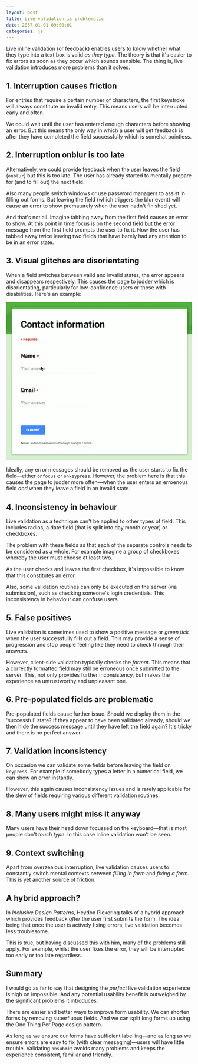 ```yaml
---
layout: post
title: Live validation is problematic
date: 2037-01-01 09:00:01
categories: js
---
```


Live inline validation (or feedback) enables users to know whether what they type into a text box is valid *as they type*. The theory is that it's easier to fix errors as soon as they occur which sounds sensible. The thing is, live validation introduces more problems than it solves.

## 1. Interruption causes friction

For entries that require a certain number of characters, the first keystroke will always constitute an invalid entry. This means users will be interrupted early and often.

We could wait until the user has entered enough characters before showing an error. But this means the only way in which a user will get feedback is after they have completed the field successfully which is somehat pointless.

## 2. Interruption onblur is too late

Alternatively, we could provide feedback when the user leaves the field (`onblur`) but this is too late. The user has already started to mentally prepare for (and to fill out) the next field.

Also many people switch windows or use password managers to assist in filling out forms. But leaving the field (which triggers the blur event) will cause an error to show prematurely when the user hadn't finished yet.

And that's not all. Imagine tabbing away from the first field causes an error to show. At this point in time focus is on the second field but the error message from the first field prompts the user to fix it. Now the user has tabbed away twice leaving two fields that have barely had any attention to be in an error state.

## 3. Visual glitches are disorientating

When a field switches between valid and invalid states, the error appears and disappears respectively. This causes the page to judder which is disorientating, particularly for low-confidence users or those with disabilities. Here's an example:

![Live feedback can cause the page to judder](/assets/img/live.gif)

Ideally, any error messages should be removed as the user starts to fix the field&mdash;either `onfocus` or `onkeypress`. However, the problem here is that this causes the page to judder more often&mdash;when the user enters an erroenous field *and* when they leave a field in an invalid state.

## 4. Inconsistency in behaviour

Live validation as a technique can't be applied to other types of field. This includes radios, a date field (that is split into day month or year) or checkboxes.

The problem with these fields as that each of the separate controls needs to be considered as a whole. For example imagine a group of checkboxes whereby the user must choose at least two.

As the user checks and leaves the first checkbox, it's impossible to know that this constitutes an error.

Also, some validation routines can only be executed on the server (via submission), such as checking someone's login credentials. This inconsistency in behaviour can confuse users.

## 5. False positives

Live validation is sometimes used to show a positive message or *green tick* when the user successfully fills out a field. This may provide a sense of progression and stop people feeling like they need to check through their answers.

However, client-side validation typically checks the *format*. This means that a correctly formatted field may still be erroneous once submitted to the server. This, not only provides further inconsistency, but makes the experience an untrustworthy and unpleasant one.

## 6. Pre-populated fields are problematic

Pre-populated fields cause further issue. Should we display them in the 'successful' state? If they appear to have been validated already, should we then hide the success message until they have left the field again? It's tricky and there is no perfect answer.

## 7. Validation inconsistency

On occasion we can validate some fields before leaving the field on `keypress`. For example if somebody types a letter in a numerical field, we can show an error instantly.

However, this again causes inconsistency issues and is rarely applicable for the slew of fields requiring various different validation routines.

## 8. Many users might miss it anyway

Many users have their head down focussed on the keyboard&mdash;that is most people don't *touch type*. In this case inline validation won't be seen.

## 9. Context switching

Apart from overzealous interruption, live validation causes users to constantly switch mental contexts between *filling in form* and *fixing a form*. This is yet another source of friction.

## A hybrid approach?

In *Inclusive Design Patterns*, Heydon Pickering talks of a hybrid approach which provides feedback *after* the user first submits the form. The idea being that once the user is actively fixing errors, live validation becomes less troublesome.

This is true, but having discussed this with him, many of the problems still apply. For example, whilst the user fixes the error, they will be interrupted too early or too late regardless.

## Summary

I would go as far to say that designing the *perfect* live validation experience is nigh on impossible. And any potential usability benefit is outweighed by the significant problems it introduces.

There are easier and better ways to improve form usability. We can shorten forms by removing superfluous fields. And we can split long forms up using the One Thing Per Page design pattern.

As long as we ensure our forms have sufficient labelling&mdash;and as long as we ensure errors are easy to fix (with clear messaging)&mdash;users will have little trouble. Validating `onsubmit` avoids many problems and keeps the experience consistent, familiar and friendly.

<!--
E.g. blur tab error issue https://www.wayfair.co.uk/v/checkout/authentication/register

If going to do Ajax then it's not instant and could slow users down. And then user has to do two server calls. One for Ajax for each field and one for whole submission.
-->